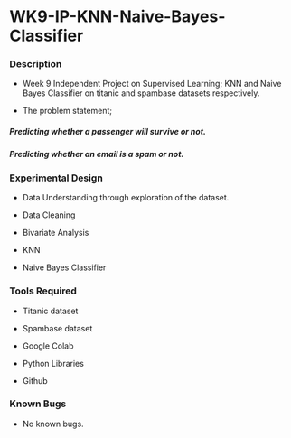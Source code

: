 # WK9-IP-KNN-Naive-Bayes-Classifier

### Description

- Week 9 Independent Project on Supervised Learning; KNN and Naive Bayes Classifier on titanic and spambase datasets respectively.

- The problem statement;

##### Predicting whether a passenger will survive or not.

##### Predicting whether an email is a spam or not.





### Experimental Design

- Data Understanding through exploration of the dataset.

- Data Cleaning

- Bivariate Analysis

- KNN

- Naive Bayes Classifier


### Tools Required

- Titanic dataset

- Spambase dataset

- Google Colab

- Python Libraries

- Github

### Known Bugs

- No known bugs.
